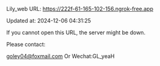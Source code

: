 Lily_web URL: https://222f-61-165-102-156.ngrok-free.app

Updated at: 2024-12-06 04:31:25

If you cannot open this URL, the server might be down.

Please contact: 

goley04@foxmail.com Or Wechat:GL_yeaH